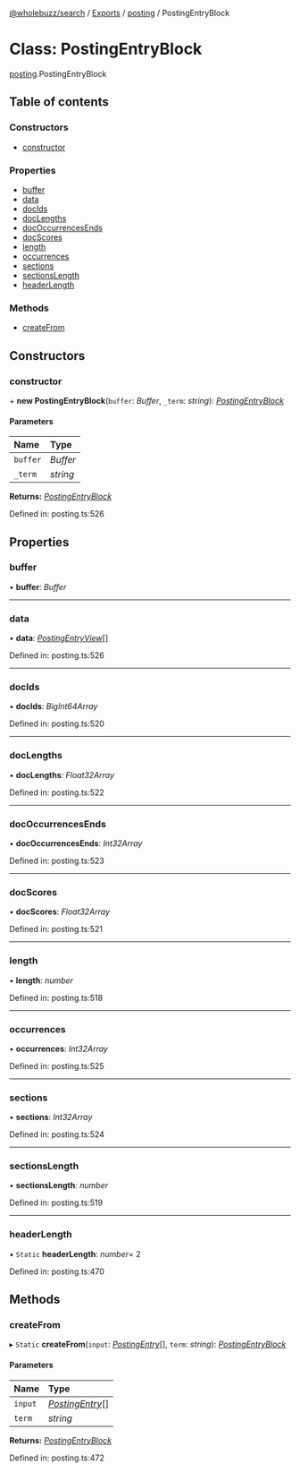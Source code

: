 [@wholebuzz/search](../README.md) / [Exports](../modules.md) / [posting](../modules/posting.md) / PostingEntryBlock

# Class: PostingEntryBlock

[posting](../modules/posting.md).PostingEntryBlock

## Table of contents

### Constructors

- [constructor](posting.postingentryblock.md#constructor)

### Properties

- [buffer](posting.postingentryblock.md#buffer)
- [data](posting.postingentryblock.md#data)
- [docIds](posting.postingentryblock.md#docids)
- [docLengths](posting.postingentryblock.md#doclengths)
- [docOccurrencesEnds](posting.postingentryblock.md#dococcurrencesends)
- [docScores](posting.postingentryblock.md#docscores)
- [length](posting.postingentryblock.md#length)
- [occurrences](posting.postingentryblock.md#occurrences)
- [sections](posting.postingentryblock.md#sections)
- [sectionsLength](posting.postingentryblock.md#sectionslength)
- [headerLength](posting.postingentryblock.md#headerlength)

### Methods

- [createFrom](posting.postingentryblock.md#createfrom)

## Constructors

### constructor

\+ **new PostingEntryBlock**(`buffer`: *Buffer*, `_term`: *string*): [*PostingEntryBlock*](posting.postingentryblock.md)

#### Parameters

| Name | Type |
| :------ | :------ |
| `buffer` | *Buffer* |
| `_term` | *string* |

**Returns:** [*PostingEntryBlock*](posting.postingentryblock.md)

Defined in: posting.ts:526

## Properties

### buffer

• **buffer**: *Buffer*

___

### data

• **data**: [*PostingEntryView*](posting.postingentryview.md)[]

Defined in: posting.ts:526

___

### docIds

• **docIds**: *BigInt64Array*

Defined in: posting.ts:520

___

### docLengths

• **docLengths**: *Float32Array*

Defined in: posting.ts:522

___

### docOccurrencesEnds

• **docOccurrencesEnds**: *Int32Array*

Defined in: posting.ts:523

___

### docScores

• **docScores**: *Float32Array*

Defined in: posting.ts:521

___

### length

• **length**: *number*

Defined in: posting.ts:518

___

### occurrences

• **occurrences**: *Int32Array*

Defined in: posting.ts:525

___

### sections

• **sections**: *Int32Array*

Defined in: posting.ts:524

___

### sectionsLength

• **sectionsLength**: *number*

Defined in: posting.ts:519

___

### headerLength

▪ `Static` **headerLength**: *number*= 2

Defined in: posting.ts:470

## Methods

### createFrom

▸ `Static` **createFrom**(`input`: [*PostingEntry*](../interfaces/search.postingentry.md)[], `term`: *string*): [*PostingEntryBlock*](posting.postingentryblock.md)

#### Parameters

| Name | Type |
| :------ | :------ |
| `input` | [*PostingEntry*](../interfaces/search.postingentry.md)[] |
| `term` | *string* |

**Returns:** [*PostingEntryBlock*](posting.postingentryblock.md)

Defined in: posting.ts:472
